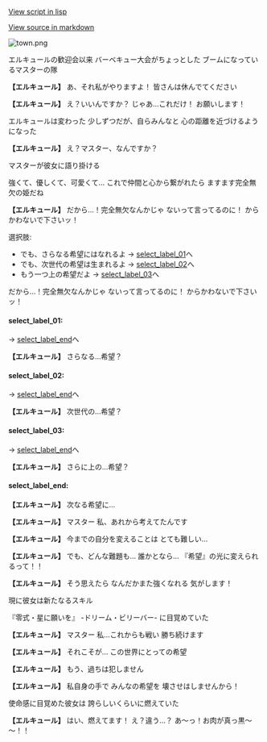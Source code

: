 [View script in lisp](../scripts/20251204.txt)

[View source in markdown](20251204.md)

![town.png](../images/backgrounds/town.png)

エルキュールの歓迎会以来
バーベキュー大会がちょっとした
ブームになっているマスターの隊

**【エルキュール】**
あ、それ私がやりますよ！
皆さんは休んでてください

**【エルキュール】**
え？いいんですか？
じゃあ…これだけ！
お願いします！

エルキュールは変わった
少しずつだが、自らみんなと
心の距離を近づけるようになった

**【エルキュール】**
え？マスター、なんですか？

マスターが彼女に語り掛ける

強くて、優しくて、可愛くて…
これで仲間と心から繋がれたら
ますます完全無欠の姫だね

**【エルキュール】**
だから…！完全無欠なんかじゃ
ないって言ってるのに！
からかわないで下さいッ！

選択肢:
- でも、さらなる希望にはなれるよ → [select_label_01](#select_label_01)へ
- でも、次世代の希望は生まれるよ → [select_label_02](#select_label_02)へ
- もう一つ上の希望だよ → [select_label_03](#select_label_03)へ

だから…！完全無欠なんかじゃ
ないって言ってるのに！
からかわないで下さいッ！

#### select_label_01:
 → [select_label_end](#select_label_end)へ

**【エルキュール】**
さらなる…希望？

#### select_label_02:
 → [select_label_end](#select_label_end)へ

**【エルキュール】**
次世代の…希望？

#### select_label_03:
 → [select_label_end](#select_label_end)へ

**【エルキュール】**
さらに上の…希望？

#### select_label_end:

**【エルキュール】**
次なる希望に…

**【エルキュール】**
マスター
私、あれから考えてたんです

**【エルキュール】**
今までの自分を変えることは
とても難しい…

**【エルキュール】**
でも、どんな難題も…
誰かとなら…
『希望』の光に変えられるって！！

**【エルキュール】**
そう思えたら
なんだかまた強くなれる
気がします！

現に彼女は新たなるスキル

『零式・星に願いを』
-ドリーム・ビリーバー-
に目覚めていた

**【エルキュール】**
マスター
私…これからも戦い
勝ち続けます

**【エルキュール】**
それこそが…
この世界にとっての希望

**【エルキュール】**
もう、過ちは犯しません

**【エルキュール】**
私自身の手で
みんなの希望を
壊させはしませんから！

使命感に目覚めた彼女は
誇らしいくらいに燃えていた

**【エルキュール】**
はい、燃えてます！
え？違う…？
あ～っ！お肉が真っ黒～～！！
